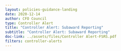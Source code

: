 ```yaml
---
layout: policies-guidance-landing
date: 2020-12-14
author: CFO Council
type: Controller Alert
title: "Controller Alert: Subaward Reporting"
subtitle: "Controller Alert: Subaward Reporting"
doc-link: ../assets/files/Controller Alert-FSRS.pdf
filters: controller-alerts
---
```


